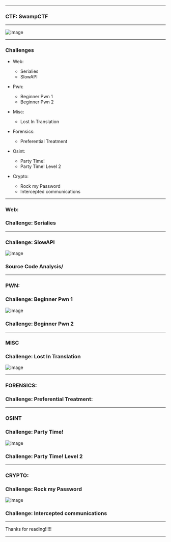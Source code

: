 * * *
### CTF: **SwampCTF**
* * *

![image](https://github.com/user-attachments/assets/4fa8daa1-b9f6-4d60-9a81-3b306c0e40c6)

--------------------------------

### Challenges

- Web:
  - Serialies
  - SlowAPI 

- Pwn:
  - Beginner Pwn 1
  - Beginner Pwn 2

- Misc:
  - Lost In Translation 
    
- Forensics:
  - Preferential Treatment

- Osint:
  - Party Time! 
  - Party Time! Level 2 

- Crypto:
  - Rock my Password 
  - Intercepted communications
  
--------------------------------
   
### Web:

### Challenge: Serialies



--------------------------------


### Challenge: SlowAPI 

![image](https://github.com/user-attachments/assets/620d23c3-b40a-4a43-a1f0-7d7bd4b8b1e1)

### Source Code Analysis/


      
--------------------------------


### PWN:

### Challenge: Beginner Pwn 1

![image](https://github.com/user-attachments/assets/2716cfd9-3f76-4a09-a9af-ff31c1c309fc)

### Challenge: Beginner Pwn 2


--------------------------------

### MISC

### Challenge: Lost In Translation

![image](https://github.com/user-attachments/assets/fdae0086-7084-4336-8691-f3a0e10d63f2)



  
--------------------------------

### FORENSICS:

### Challenge: Preferential Treatment:



--------------------------------


### OSINT      

### Challenge: Party Time! 

![image](https://github.com/user-attachments/assets/91a1e5d3-9522-4c9e-a693-447c53295b2b)


### Challenge: Party Time! Level 2


--------------------------------

### CRYPTO:

### Challenge: Rock my Password 

![image](https://github.com/user-attachments/assets/7407df79-4ad6-4107-bebe-d4286b70a1c9)

### Challenge: Intercepted communications




--------------------------------

Thanks for reading!!!!!

* * *

